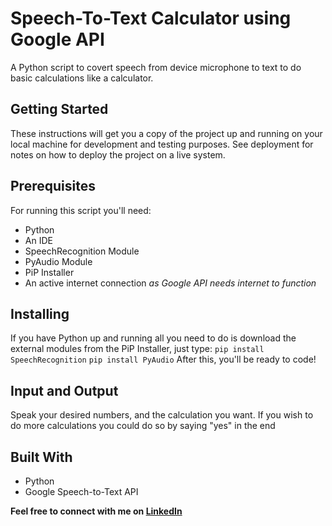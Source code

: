 # Speech-To-Text Calculator using Google API

A Python script to covert speech from device microphone to text to do basic calculations
like a calculator.

## Getting Started

These instructions will get you a copy of the project up and running on your local machine for development and testing purposes. See deployment for notes on how to deploy the project on a live system.

## Prerequisites

For running this script you'll need:
* Python
* An IDE
* SpeechRecognition Module
* PyAudio Module
* PiP Installer
* An active internet connection *as Google API needs internet to function*

## Installing

If you have Python up and running all you need to do is download the external modules from the PiP Installer, just type:
```pip install SpeechRecognition```
```pip install PyAudio```
After this, you'll be ready to code!

## Input and Output

Speak your desired numbers, and the calculation you want. If you wish to do more calculations you could do so by saying "yes" in the end

## Built With 

* Python
* Google Speech-to-Text API 

**Feel free to connect with me on [LinkedIn](https://www.linkedin.com/in/kg1510/)**

